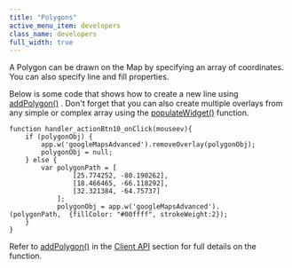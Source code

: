 ```yaml
---
title: "Polygons"
active_menu_item: developers
class_name: developers
full_width: true
---
```



A Polygon can be drawn on the Map by specifying an array of coordinates. You can also specify line and fill properties.

Below is some code that shows how to create a new line using [addPolygon()](/developers/documentation/scripting-apis/client-api/widget-object-functions/advanced-maps/addpolygon) . Don't forget that you can also create multiple overlays from any simple or complex array using the [populateWidget()](/developers/documentation/product-guide/advanced-important-widgets/google-v3-maps-widget/using-populatewidget) function.

    function handler_actionBtn10_onClick(mouseev){
        if (polygonObj) {
            app.w('googleMapsAdvanced').removeOverlay(polygonObj);
            polygonObj = null;
        } else {
            var polygonPath = [
                    [25.774252, -80.190262],
                    [18.466465, -66.118292],
                    [32.321384, -64.75737]
                ];
                polygonObj = app.w('googleMapsAdvanced').
    (polygonPath,  {fillColor: "#00ffff", strokeWeight:2});
        }
    }
   

Refer to [addPolygon()](/developers/documentation/scripting-apis/client-api/widget-object-functions/advanced-maps/addpolygon) in the [Client API](/developers/documentation/scripting-apis/client-api/) section for full details on the function.

